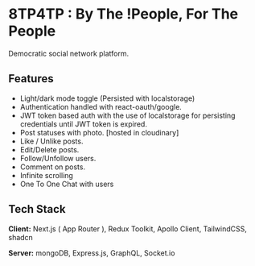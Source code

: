 # 8TP4TP : By The !People, For The People

Democratic social network platform.

## Features

- Light/dark mode toggle (Persisted with localstorage)
- Authentication handled with react-oauth/google.
- JWT token based auth with the use of localstorage for persisting credentials until JWT token is expired.
- Post statuses with photo. [hosted in cloudinary]
- Like / Unlike posts.
- Edit/Delete posts.
- Follow/Unfollow users.
- Comment on posts.
- Infinite scrolling
- One To One Chat with users

## Tech Stack

**Client:** Next.js ( App Router ), Redux Toolkit, Apollo Client, TailwindCSS, shadcn

**Server:** mongoDB, Express.js, GraphQL, Socket.io
